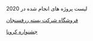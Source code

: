 لیست پروژه های انجام شده در 2020

<a href="https://rppcshop.ir" > فروشگاه شرکت پسته ررفسنجان </a>

<a href="https://ciiaward.ir" > جشنواره کرونا    </a>
